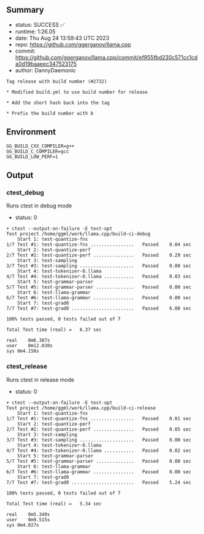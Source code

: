 ## Summary

- status:  SUCCESS ✅
- runtime: 1:26.05
- date:    Thu Aug 24 13:59:43 UTC 2023
- repo:    https://github.com/ggerganov/llama.cpp
- commit:  https://github.com/ggerganov/llama.cpp/commit/ef955fbd230c571cc1cda0d19baaeec347523175
- author:  DannyDaemonic
```
Tag release with build number (#2732)

* Modified build.yml to use build number for release

* Add the short hash back into the tag

* Prefix the build number with b
```

## Environment

```
GG_BUILD_CXX_COMPILER=g++
GG_BUILD_C_COMPILER=gcc
GG_BUILD_LOW_PERF=1
```

## Output

### ctest_debug

Runs ctest in debug mode
- status: 0
```
+ ctest --output-on-failure -E test-opt
Test project /home/ggml/work/llama.cpp/build-ci-debug
    Start 1: test-quantize-fns
1/7 Test #1: test-quantize-fns ................   Passed    0.04 sec
    Start 2: test-quantize-perf
2/7 Test #2: test-quantize-perf ...............   Passed    0.29 sec
    Start 3: test-sampling
3/7 Test #3: test-sampling ....................   Passed    0.00 sec
    Start 4: test-tokenizer-0.llama
4/7 Test #4: test-tokenizer-0.llama ...........   Passed    0.03 sec
    Start 5: test-grammar-parser
5/7 Test #5: test-grammar-parser ..............   Passed    0.00 sec
    Start 6: test-llama-grammar
6/7 Test #6: test-llama-grammar ...............   Passed    0.00 sec
    Start 7: test-grad0
7/7 Test #7: test-grad0 .......................   Passed    6.00 sec

100% tests passed, 0 tests failed out of 7

Total Test time (real) =   6.37 sec

real	0m6.387s
user	0m12.030s
sys	0m4.158s
```

### ctest_release

Runs ctest in release mode
- status: 0
```
+ ctest --output-on-failure -E test-opt
Test project /home/ggml/work/llama.cpp/build-ci-release
    Start 1: test-quantize-fns
1/7 Test #1: test-quantize-fns ................   Passed    0.01 sec
    Start 2: test-quantize-perf
2/7 Test #2: test-quantize-perf ...............   Passed    0.05 sec
    Start 3: test-sampling
3/7 Test #3: test-sampling ....................   Passed    0.00 sec
    Start 4: test-tokenizer-0.llama
4/7 Test #4: test-tokenizer-0.llama ...........   Passed    0.02 sec
    Start 5: test-grammar-parser
5/7 Test #5: test-grammar-parser ..............   Passed    0.00 sec
    Start 6: test-llama-grammar
6/7 Test #6: test-llama-grammar ...............   Passed    0.00 sec
    Start 7: test-grad0
7/7 Test #7: test-grad0 .......................   Passed    5.24 sec

100% tests passed, 0 tests failed out of 7

Total Test time (real) =   5.34 sec

real	0m5.349s
user	0m9.515s
sys	0m4.027s
```
